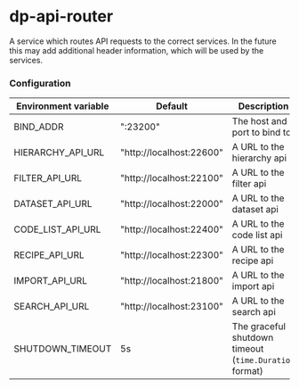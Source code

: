 dp-api-router
=====================
A service which routes API requests to the correct services. In the future this may add additional header information, which will be used by the services.

### Configuration

| Environment variable       | Default                                   | Description
| -------------------------- | ----------------------------------------- | -----------
| BIND_ADDR                  | ":23200"                                   | The host and port to bind to
| HIERARCHY_API_URL          | "http://localhost:22600"                  | A URL to the hierarchy api
| FILTER_API_URL             | "http://localhost:22100"                  | A URL to the filter api
| DATASET_API_URL            | "http://localhost:22000"                  | A URL to the dataset api
| CODE_LIST_API_URL          | "http://localhost:22400"                  | A URL to the code list api
| RECIPE_API_URL             | "http://localhost:22300"                  | A URL to the recipe api
| IMPORT_API_URL             | "http://localhost:21800"                  | A URL to the import api
| SEARCH_API_URL             | "http://localhost:23100"                  | A URL to the search api
| SHUTDOWN_TIMEOUT           | 5s                                        | The graceful shutdown timeout (`time.Duration` format)

